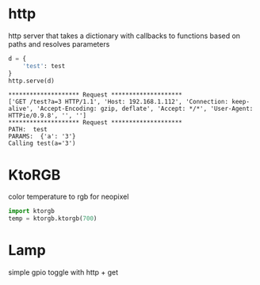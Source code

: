 
# http

http server that takes a dictionary with callbacks to functions based on paths and resolves parameters

```python
d = {
    'test': test
}
http.serve(d)

```
```
******************** Request ********************
['GET /test?a=3 HTTP/1.1', 'Host: 192.168.1.112', 'Connection: keep-alive', 'Accept-Encoding: gzip, deflate', 'Accept: */*', 'User-Agent: HTTPie/0.9.8', '', '']
******************** Request ********************
PATH:  test
PARAMS:  {'a': '3'}
Calling test(a='3')
```

# KtoRGB

color temperature to rgb for neopixel

```python
import ktorgb
temp = ktorgb.ktorgb(700)
```

# Lamp

simple gpio toggle with http + get
